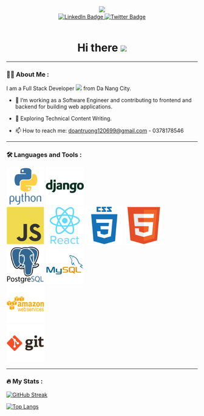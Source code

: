 <div id="header" align="center">
  <img src="https://media.giphy.com/media/M9gbBd9nbDrOTu1Mqx/giphy.gif" width="100"/>
</div>

<div id="badges" align="center">
  <a href="https://www.linkedin.com/in/%C4%91o%C3%A0n-tr%C6%B0%E1%BB%9Dng-2678361b0/">
    <img src="https://img.shields.io/badge/LinkedIn-blue?style=for-the-badge&logo=linkedin&logoColor=white" alt="LinkedIn Badge"/>
  </a>
  <a href="https://www.facebook.com/profile.php?id=100005664767530">
    <img src="https://img.shields.io/badge/Facebook-blue?style=for-the-badge&logo=facebook&logoColor=white" alt="Twitter Badge"/>
  </a>
  <div>
    <img src="https://komarev.com/ghpvc/?username=doantruong120699&style=flat-square&color=blue" alt=""/>
  </div>
  
  <h1>
    Hi there
    <img src="https://media.giphy.com/media/hvRJCLFzcasrR4ia7z/giphy.gif" width="30px"/>
  </h1>
</div>

---

### :woman_technologist: About Me :
I am a Full Stack Developer <img src="https://media.giphy.com/media/WUlplcMpOCEmTGBtBW/giphy.gif" width="30"> from Da Nang City.
- :telescope: I’m working as a Software Engineer and contributing to frontend and backend for building web applications.

- :seedling: Exploring Technical Content Writing.

- :mailbox: How to reach me: doantruong120699@gmail.com - 0378178546
---

### :hammer_and_wrench: Languages and Tools :
<div>
  <div>
    <img src="https://github.com/devicons/devicon/blob/master/icons/python/python-original-wordmark.svg" title="Python" alt="Python" width="100" height="100"/>
    <img src="https://github.com/devicons/devicon/blob/master/icons/django/django-plain-wordmark.svg" title="Django" alt="Django" width="100" height="100"/>
  </div>
  
  <div>
    <img src="https://github.com/devicons/devicon/blob/master/icons/javascript/javascript-original.svg" title="JavaScript" alt="JavaScript" width="100" height="100"/>
    <img src="https://github.com/devicons/devicon/blob/master/icons/react/react-original-wordmark.svg" title="React" alt="React" width="100" height="100"/>
    <img src="https://github.com/devicons/devicon/blob/master/icons/css3/css3-plain-wordmark.svg"  title="CSS3" alt="CSS" width="100" height="100"/>
    <img src="https://github.com/devicons/devicon/blob/master/icons/html5/html5-original.svg" title="HTML5" alt="HTML" width="100" height="100"/>
  </div>
  
  <div>
    <img src="https://github.com/devicons/devicon/blob/master/icons/postgresql/postgresql-original-wordmark.svg" title="Postgresql" alt="Postgresql" width="100" height="100"/>
    <img src="https://github.com/devicons/devicon/blob/master/icons/mysql/mysql-original-wordmark.svg" title="MySQL"  alt="MySQL" width="100" height="100"/>
  </div>
  
  <div>
    <img src="https://github.com/devicons/devicon/blob/master/icons/amazonwebservices/amazonwebservices-plain-wordmark.svg" title="AWS" alt="AWS" width="100" height="100"/>
  </div>
  
  <div>
    <img src="https://github.com/devicons/devicon/blob/master/icons/git/git-original-wordmark.svg" title="Git" alt="Git" width="100" height="100"/>
  </div>
</div>

---

### :fire: My Stats :

  [![GitHub Streak](http://github-readme-streak-stats.herokuapp.com?user=doantruong120699&theme=dark&background=000000)](https://git.io/streak-stats)


[![Top Langs](https://github-readme-stats.vercel.app/api/top-langs/?username=doantruong120699&layout=compact&theme=vision-friendly-dark)](https://github.com/anuraghazra/github-readme-stats)

